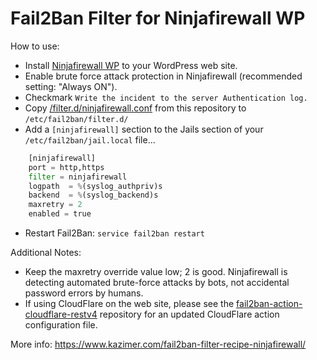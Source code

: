 Fail2Ban Filter for Ninjafirewall WP
====================================

How to use:

* Install [Ninjafirewall WP](https://wordpress.org/plugins/ninjafirewall/) to your WordPress web site.
* Enable brute force attack protection in Ninjafirewall (recommended setting: "Always ON").
* Checkmark `Write the incident to the server Authentication log.`
* Copy [/filter.d/ninjafirewall.conf](https://github.com/wpkc/fail2ban-filter-ninjafirewall-wp/blob/master/filter.d/ninjafirewall.conf) from this repository to `/etc/fail2ban/filter.d/`
* Add a `[ninjafirewall]` section to the Jails section of your `/etc/fail2ban/jail.local` file...
```python
	[ninjafirewall]
	port = http,https
	filter = ninjafirewall
	logpath  = %(syslog_authpriv)s
	backend  = %(syslog_backend)s
	maxretry = 2
	enabled = true
```
* Restart Fail2Ban: `service fail2ban restart`


Additional Notes:

* Keep the maxretry override value low; 2 is good. Ninjafirewall is detecting automated brute-force attacks by bots, not accidental password errors by humans.
* If using CloudFlare on the web site, please see the [fail2ban-action-cloudflare-restv4](https://github.com/wpkc/fail2ban-filter-ninjafirewall-wp) repository for an updated CloudFlare action configuration file.

More info: <https://www.kazimer.com/fail2ban-filter-recipe-ninjafirewall/>

